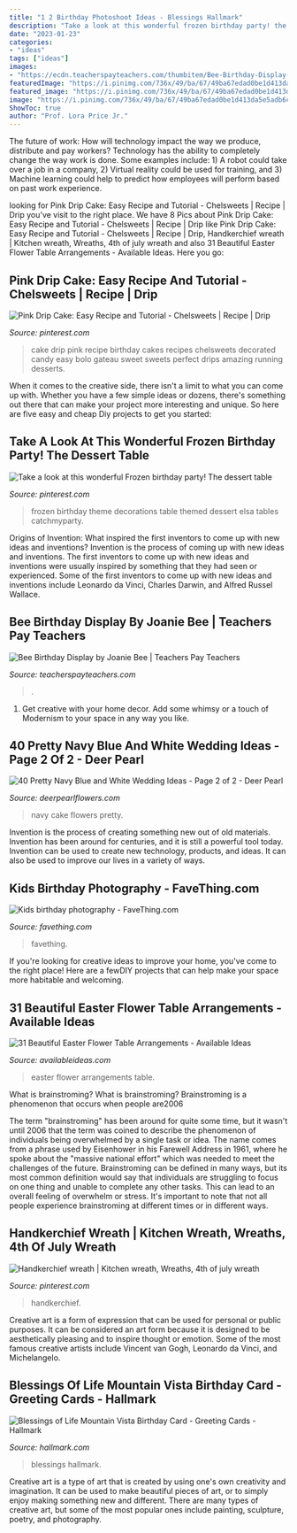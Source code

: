```yaml
---
title: "1 2 Birthday Photoshoot Ideas - Blessings Hallmark"
description: "Take a look at this wonderful frozen birthday party! the dessert table"
date: "2023-01-23"
categories:
- "ideas"
tags: ["ideas"]
images:
- "https://ecdn.teacherspayteachers.com/thumbitem/Bee-Birthday-Display-4461398-1589578724/original-4461398-3.jpg"
featuredImage: "https://i.pinimg.com/736x/49/ba/67/49ba67edad0be1d413da5e5adb6cfd8c.jpg"
featured_image: "https://i.pinimg.com/736x/49/ba/67/49ba67edad0be1d413da5e5adb6cfd8c.jpg"
image: "https://i.pinimg.com/736x/49/ba/67/49ba67edad0be1d413da5e5adb6cfd8c.jpg"
ShowToc: true
author: "Prof. Lora Price Jr."
---
```



The future of work: How will technology impact the way we produce, distribute and pay workers?
Technology has the ability to completely change the way work is done. Some examples include: 1) A robot could take over a job in a company, 2) Virtual reality could be used for training, and 3) Machine learning could help to predict how employees will perform based on past work experience.

	

		
looking for Pink Drip Cake: Easy Recipe and Tutorial - Chelsweets | Recipe | Drip you've visit to the right place. We have 8 Pics about Pink Drip Cake: Easy Recipe and Tutorial - Chelsweets | Recipe | Drip like Pink Drip Cake: Easy Recipe and Tutorial - Chelsweets | Recipe | Drip, Handkerchief wreath | Kitchen wreath, Wreaths, 4th of july wreath and also 31 Beautiful Easter Flower Table Arrangements - Available Ideas. Here you go:
		
    
## Pink Drip Cake: Easy Recipe And Tutorial - Chelsweets | Recipe | Drip

<img loading=lazy src="https://i.pinimg.com/736x/79/de/b8/79deb8b8cb61f44a728d11468f94ddc4.jpg" onerror="this.onerror=null;this.src='https://tse3.mm.bing.net/th?id=OIP.abfFx-oU-o8O637GqJHomgHaLH&amp;pid=15.1';" alt="Pink Drip Cake: Easy Recipe and Tutorial - Chelsweets | Recipe | Drip">

_Source: pinterest.com_

>cake drip pink recipe birthday cakes recipes chelsweets decorated candy easy bolo gateau sweet sweets perfect drips amazing running desserts. 

	

When it comes to the creative side, there isn't a limit to what you can come up with. Whether you have a few simple ideas or dozens, there's something out there that can make your project more interesting and unique. So here are five easy and cheap Diy projects to get you started: 

    
## Take A Look At This Wonderful Frozen Birthday Party! The Dessert Table

<img loading=lazy src="https://i.pinimg.com/736x/16/fc/25/16fc2581b62bc5a2feb800dcf14c9f0a.jpg" onerror="this.onerror=null;this.src='https://tse3.mm.bing.net/th?id=OIP.NuWr0S2T6cmrCQ3orcLmwQHaLG&amp;pid=15.1';" alt="Take a look at this wonderful Frozen birthday party! The dessert table">

_Source: pinterest.com_

>frozen birthday theme decorations table themed dessert elsa tables catchmyparty. 

	

Origins of Invention: What inspired the first inventors to come up with new ideas and inventions?
Invention is the process of coming up with new ideas and inventions. The first inventors to come up with new ideas and inventions were usually inspired by something that they had seen or experienced. Some of the first inventors to come up with new ideas and inventions include Leonardo da Vinci, Charles Darwin, and Alfred Russel Wallace.

    
## Bee Birthday Display By Joanie Bee | Teachers Pay Teachers

<img loading=lazy src="https://ecdn.teacherspayteachers.com/thumbitem/Bee-Birthday-Display-4461398-1589578724/original-4461398-3.jpg" onerror="this.onerror=null;this.src='https://tse3.mm.bing.net/th?id=OIP.7M1voPVcqUTg3QW1vvKAHAAAAA&amp;pid=15.1';" alt="Bee Birthday Display by Joanie Bee | Teachers Pay Teachers">

_Source: teacherspayteachers.com_

>. 

	

1. Get creative with your home decor. Add some whimsy or a touch of Modernism to your space in any way you like. 

    
## 40 Pretty Navy Blue And White Wedding Ideas - Page 2 Of 2 - Deer Pearl

<img loading=lazy src="https://www.deerpearlflowers.com/wp-content/uploads/2015/08/white-and-navy-wedding-cake.jpg" onerror="this.onerror=null;this.src='https://tse2.mm.bing.net/th?id=OIP.U4uBYPbN9CsK7RgijPmz7wHaLI&amp;pid=15.1';" alt="40 Pretty Navy Blue and White Wedding Ideas - Page 2 of 2 - Deer Pearl">

_Source: deerpearlflowers.com_

>navy cake flowers pretty. 

	

Invention is the process of creating something new out of old materials. Invention has been around for centuries, and it is still a powerful tool today. Invention can be used to create new technology, products, and ideas. It can also be used to improve our lives in a variety of ways.

    
## Kids Birthday Photography - FaveThing.com

<img loading=lazy src="https://www.favething.com/uploads/images/main-fave-images/kids_birthday_photography-1.jpg" onerror="this.onerror=null;this.src='https://tse3.mm.bing.net/th?id=OIP.h57M7PqHHJiUB_Nrrytv3gHaLH&amp;pid=15.1';" alt="Kids birthday photography - FaveThing.com">

_Source: favething.com_

>favething. 

	

If you're looking for creative ideas to improve your home, you've come to the right place! Here are a fewDIY projects that can help make your space more habitable and welcoming.

    
## 31 Beautiful Easter Flower Table Arrangements - Available Ideas

<img loading=lazy src="http://availableideas.com/wp-content/uploads/2016/02/Easter-Flower-Table-Arrangements-20.jpg" onerror="this.onerror=null;this.src='https://tse4.mm.bing.net/th?id=OIP.jXw3fNu2ukaHnB_08Egx5QHaLG&amp;pid=15.1';" alt="31 Beautiful Easter Flower Table Arrangements - Available Ideas">

_Source: availableideas.com_

>easter flower arrangements table. 

	

What is brainstroming?
What is brainstroming? Brainstroming is a phenomenon that occurs when people are2006

The term "brainstroming" has been around for quite some time, but it wasn't until 2006 that the term was coined to describe the phenomenon of individuals being overwhelmed by a single task or idea. The name comes from a phrase used by Eisenhower in his Farewell Address in 1961, where he spoke about the "massive national effort" which was needed to meet the challenges of the future. Brainstroming can be defined in many ways, but its most common definition would say that individuals are struggling to focus on one thing and unable to complete any other tasks. This can lead to an overall feeling of overwhelm or stress. It's important to note that not all people experience brainstroming at different times or in different ways.

    
## Handkerchief Wreath | Kitchen Wreath, Wreaths, 4th Of July Wreath

<img loading=lazy src="https://i.pinimg.com/736x/49/ba/67/49ba67edad0be1d413da5e5adb6cfd8c.jpg" onerror="this.onerror=null;this.src='https://tse4.mm.bing.net/th?id=OIP.4ktECZvPNZk70LVtK5MjmQHaJ4&amp;pid=15.1';" alt="Handkerchief wreath | Kitchen wreath, Wreaths, 4th of july wreath">

_Source: pinterest.com_

>handkerchief. 

	

Creative art is a form of expression that can be used for personal or public purposes. It can be considered an art form because it is designed to be aesthetically pleasing and to inspire thought or emotion. Some of the most famous creative artists include Vincent van Gogh, Leonardo da Vinci, and Michelangelo.

    
## Blessings Of Life Mountain Vista Birthday Card - Greeting Cards - Hallmark

<img loading=lazy src="https://www.hallmark.com/dw/image/v2/AALB_PRD/on/demandware.static/-/Sites-hallmark-master/default/dwae49e299/images/finished-goods/Blessings-of-Life-Mountain-Birthday-Card_699HBD4133_04.jpg?sw=1920" onerror="this.onerror=null;this.src='https://tse4.mm.bing.net/th?id=OIP.Szd-Tp04jaeEHgFCK8nDiwHaHa&amp;pid=15.1';" alt="Blessings of Life Mountain Vista Birthday Card - Greeting Cards - Hallmark">

_Source: hallmark.com_

>blessings hallmark. 

	

Creative art is a type of art that is created by using one's own creativity and imagination. It can be used to make beautiful pieces of art, or to simply enjoy making something new and different. There are many types of creative art, but some of the most popular ones include painting, sculpture, poetry, and photography.

